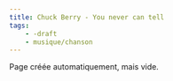 ```yaml
---
title: Chuck Berry - You never can tell
tags:
    - -draft
    - musique/chanson
---
```


Page créée automatiquement, mais vide.

